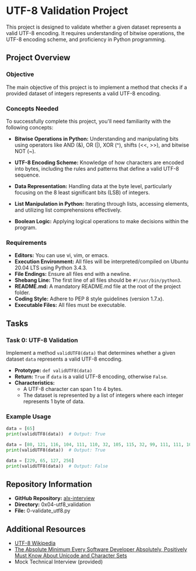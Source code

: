 # UTF-8 Validation Project

This project is designed to validate whether a given dataset represents a valid UTF-8 encoding. It requires understanding of bitwise operations, the UTF-8 encoding scheme, and proficiency in Python programming.

## Project Overview

### Objective

The main objective of this project is to implement a method that checks if a provided dataset of integers represents a valid UTF-8 encoding.

### Concepts Needed

To successfully complete this project, you'll need familiarity with the following concepts:

- **Bitwise Operations in Python:** Understanding and manipulating bits using operators like AND (&), OR (|), XOR (^), shifts (<<, >>), and bitwise NOT (~).
  
- **UTF-8 Encoding Scheme:** Knowledge of how characters are encoded into bytes, including the rules and patterns that define a valid UTF-8 sequence.

- **Data Representation:** Handling data at the byte level, particularly focusing on the 8 least significant bits (LSB) of integers.

- **List Manipulation in Python:** Iterating through lists, accessing elements, and utilizing list comprehensions effectively.

- **Boolean Logic:** Applying logical operations to make decisions within the program.

### Requirements

- **Editors:** You can use vi, vim, or emacs.
- **Execution Environment:** All files will be interpreted/compiled on Ubuntu 20.04 LTS using Python 3.4.3.
- **File Endings:** Ensure all files end with a newline.
- **Shebang Line:** The first line of all files should be `#!/usr/bin/python3`.
- **README.md:** A mandatory README.md file at the root of the project folder.
- **Coding Style:** Adhere to PEP 8 style guidelines (version 1.7.x).
- **Executable Files:** All files must be executable.

## Tasks

### Task 0: UTF-8 Validation

Implement a method `validUTF8(data)` that determines whether a given dataset `data` represents a valid UTF-8 encoding.

- **Prototype:** `def validUTF8(data)`
- **Return:** `True` if `data` is a valid UTF-8 encoding, otherwise `False`.
- **Characteristics:**
  - A UTF-8 character can span 1 to 4 bytes.
  - The dataset is represented by a list of integers where each integer represents 1 byte of data.

### Example Usage

```python
data = [65]
print(validUTF8(data))  # Output: True

data = [80, 121, 116, 104, 111, 110, 32, 105, 115, 32, 99, 111, 111, 108, 33]
print(validUTF8(data))  # Output: True

data = [229, 65, 127, 256]
print(validUTF8(data))  # Output: False
```

## Repository Information

- **GitHub Repository:** [alx-interview](https://github.com/paschalugwu/alx-interview)
- **Directory:** 0x04-utf8_validation
- **File:** 0-validate_utf8.py

## Additional Resources

- [UTF-8 Wikipedia](https://en.wikipedia.org/wiki/UTF-8)
- [The Absolute Minimum Every Software Developer Absolutely, Positively Must Know About Unicode and Character Sets](http://www.joelonsoftware.com/articles/Unicode.html)
- Mock Technical Interview (provided)
